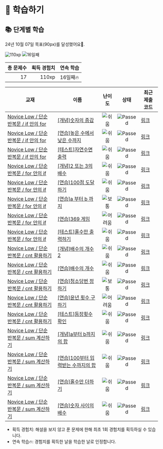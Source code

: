 # 📖 학습하기

## 📚 단계별 학습
24년 10월 07일 목표(90px)를 달성했어요🥳.

![110xp](https://img.shields.io/badge/EXP-110xp-%235cb85c.svg?for-the-badge)
![16일째](https://img.shields.io/badge/연속학습-16일째-%23E34F26.svg?for-the-badge)

|총 문제수|획득 경험치|연속 학습|
|---:|---:|---|
17|110xp|16일째🔥|

|교재|이름|난이도|상태|최근 제출 코드|
|---|---|:---:|:---:|---|
|[Novice Low / 단순 반복문 / if 안의 for](https://www.codetree.ai/missions?missionId=4)|[[개념]숫자의 증감](https://www.codetree.ai/missions/4/problems/increasing-and-decreasing-numbers)|![쉬움][easy]|![Passed][passed]|[링크](https://github.com/allowedr/codetree-TILs/blob/main/241007/%EC%88%AB%EC%9E%90%EC%9D%98%20%EC%A6%9D%EA%B0%90/increasing-and-decreasing-numbers.py)|
|[Novice Low / 단순 반복문 / if 안의 for](https://www.codetree.ai/missions?missionId=4)|[[연습]높은 수에서 낮은 수까지](https://www.codetree.ai/missions/4/problems/from-high-to-low)|![쉬움][easy]|![Passed][passed]|[링크](https://github.com/allowedr/codetree-TILs/blob/main/241007/%EB%86%92%EC%9D%80%20%EC%88%98%EC%97%90%EC%84%9C%20%EB%82%AE%EC%9D%80%20%EC%88%98%EA%B9%8C%EC%A7%80/from-high-to-low.py)|
|[Novice Low / 단순 반복문 / if 안의 for](https://www.codetree.ai/missions?missionId=4)|[[테스트]자연수면 출력](https://www.codetree.ai/missions/4/problems/output-only-natural-number)|![쉬움][easy]|![Passed][passed]|[링크](https://github.com/allowedr/codetree-TILs/blob/main/241007/%EC%9E%90%EC%97%B0%EC%88%98%EB%A9%B4%20%EC%B6%9C%EB%A0%A5/output-only-natural-number.py)|
|[Novice Low / 단순 반복문 / for 안의 if](https://www.codetree.ai/missions?missionId=4)|[[개념]2 또는 3의 배수](https://www.codetree.ai/missions/4/problems/multiple-of-2-or-3)|![쉬움][easy]|![Passed][passed]|[링크](https://github.com/allowedr/codetree-TILs/blob/main/241007/2%20%EB%98%90%EB%8A%94%203%EC%9D%98%20%EB%B0%B0%EC%88%98/multiple-of-2-or-3.py)|
|[Novice Low / 단순 반복문 / for 안의 if](https://www.codetree.ai/missions?missionId=4)|[[연습]100점 도달하기](https://www.codetree.ai/missions/4/problems/reach-100-point)|![쉬움][easy]|![Passed][passed]|[링크](https://github.com/allowedr/codetree-TILs/blob/main/241007/100%EC%A0%90%20%EB%8F%84%EB%8B%AC%ED%95%98%EA%B8%B0/reach-100-point.py)|
|[Novice Low / 단순 반복문 / for 안의 if](https://www.codetree.ai/missions?missionId=4)|[[연습]a 부터 b 까지](https://www.codetree.ai/missions/4/problems/a-to-b)|![보통][medium]|![Passed][passed]|[링크](https://github.com/allowedr/codetree-TILs/blob/main/241007/a%20%EB%B6%80%ED%84%B0%20b%20%EA%B9%8C%EC%A7%80/a-to-b.py)|
|[Novice Low / 단순 반복문 / for 안의 if](https://www.codetree.ai/missions?missionId=4)|[[연습]369 게임](https://www.codetree.ai/missions/4/problems/369-game)|![어려움][hard]|![Passed][passed]|[링크](https://github.com/allowedr/codetree-TILs/blob/main/241007/369%20%EA%B2%8C%EC%9E%84/369-game.py)|
|[Novice Low / 단순 반복문 / for 안의 if](https://www.codetree.ai/missions?missionId=4)|[[테스트]홀수만 출력하기](https://www.codetree.ai/missions/4/problems/print-only-odd-numbers)|![쉬움][easy]|![Passed][passed]|[링크](https://github.com/allowedr/codetree-TILs/blob/main/241007/%ED%99%80%EC%88%98%EB%A7%8C%20%EC%B6%9C%EB%A0%A5%ED%95%98%EA%B8%B0/print-only-odd-numbers.py)|
|[Novice Low / 단순 반복문 / cnt 활용하기](https://www.codetree.ai/missions?missionId=4)|[[개념]배수의 개수 2](https://www.codetree.ai/missions/4/problems/number-of-multipliers-2)|![쉬움][easy]|![Passed][passed]|[링크](https://github.com/allowedr/codetree-TILs/blob/main/241007/%EB%B0%B0%EC%88%98%EC%9D%98%20%EA%B0%9C%EC%88%98%202/number-of-multipliers-2.py)|
|[Novice Low / 단순 반복문 / cnt 활용하기](https://www.codetree.ai/missions?missionId=4)|[[연습]배수의 개수](https://www.codetree.ai/missions/4/problems/number-of-multipliers)|![쉬움][easy]|![Passed][passed]|[링크](https://github.com/allowedr/codetree-TILs/blob/main/241007/%EB%B0%B0%EC%88%98%EC%9D%98%20%EA%B0%9C%EC%88%98/number-of-multipliers.py)|
|[Novice Low / 단순 반복문 / cnt 활용하기](https://www.codetree.ai/missions?missionId=4)|[[연습]청소당번 정하기](https://www.codetree.ai/missions/4/problems/cleaning-numbering)|![보통][medium]|![Passed][passed]|[링크](https://github.com/allowedr/codetree-TILs/blob/main/241007/%EC%B2%AD%EC%86%8C%EB%8B%B9%EB%B2%88%20%EC%A0%95%ED%95%98%EA%B8%B0/cleaning-numbering.py)|
|[Novice Low / 단순 반복문 / cnt 활용하기](https://www.codetree.ai/missions?missionId=4)|[[연습]윤년 횟수 구하기](https://www.codetree.ai/missions/4/problems/number-of-leap-years)|![어려움][hard]|![Passed][passed]|[링크](https://github.com/allowedr/codetree-TILs/blob/main/241007/%EC%9C%A4%EB%85%84%20%ED%9A%9F%EC%88%98%20%EA%B5%AC%ED%95%98%EA%B8%B0/number-of-leap-years.py)|
|[Novice Low / 단순 반복문 / cnt 활용하기](https://www.codetree.ai/missions?missionId=4)|[[테스트]등장횟수 확인](https://www.codetree.ai/missions/4/problems/check-number-of-appearances)|![쉬움][easy]|![Passed][passed]|[링크](https://github.com/allowedr/codetree-TILs/blob/main/241007/%EB%93%B1%EC%9E%A5%ED%9A%9F%EC%88%98%20%ED%99%95%EC%9D%B8/check-number-of-appearances.py)|
|[Novice Low / 단순 반복문 / sum 계산하기](https://www.codetree.ai/missions?missionId=4)|[[개념]a부터 b까지의 합](https://www.codetree.ai/missions/4/problems/sum-from-a-to-b)|![쉬움][easy]|![Passed][passed]|[링크](https://github.com/allowedr/codetree-TILs/blob/main/241007/a%EB%B6%80%ED%84%B0%20b%EA%B9%8C%EC%A7%80%EC%9D%98%20%ED%95%A9/sum-from-a-to-b.py)|
|[Novice Low / 단순 반복문 / sum 계산하기](https://www.codetree.ai/missions?missionId=4)|[[연습]100부터 입력받는 수까지의 합](https://www.codetree.ai/missions/4/problems/sum-of-the-number-input-from-100)|![쉬움][easy]|![Passed][passed]|[링크](https://github.com/allowedr/codetree-TILs/blob/main/241007/100%EB%B6%80%ED%84%B0%20%EC%9E%85%EB%A0%A5%EB%B0%9B%EB%8A%94%20%EC%88%98%EA%B9%8C%EC%A7%80%EC%9D%98%20%ED%95%A9/sum-of-the-number-input-from-100.py)|
|[Novice Low / 단순 반복문 / sum 계산하기](https://www.codetree.ai/missions?missionId=4)|[[연습]홀수만 더하기](https://www.codetree.ai/missions/4/problems/add-only-odd-numbers)|![쉬움][easy]|![Passed][passed]|[링크](https://github.com/allowedr/codetree-TILs/blob/main/241007/%ED%99%80%EC%88%98%EB%A7%8C%20%EB%8D%94%ED%95%98%EA%B8%B0/add-only-odd-numbers.py)|
|[Novice Low / 단순 반복문 / sum 계산하기](https://www.codetree.ai/missions?missionId=4)|[[연습]숫자 사이의 배수](https://www.codetree.ai/missions/4/problems/multiplication-between-numbers)|![쉬움][easy]|![Passed][passed]|[링크](https://github.com/allowedr/codetree-TILs/blob/main/241007/%EC%88%AB%EC%9E%90%20%EC%82%AC%EC%9D%B4%EC%9D%98%20%EB%B0%B0%EC%88%98/multiplication-between-numbers.py)|


* 획득 경험치: 해설을 보지 않고 푼 문제에 한해 최초 1회 경험치를 획득하실 수 있습니다.
* 연속 학습🔥: 경험치를 획득한 날을 학습한 날로 인정합니다.










[b5]: https://img.shields.io/badge/Bronze_5-%235D3E31.svg
[b4]: https://img.shields.io/badge/Bronze_4-%235D3E31.svg
[b3]: https://img.shields.io/badge/Bronze_3-%235D3E31.svg
[b2]: https://img.shields.io/badge/Bronze_2-%235D3E31.svg
[b1]: https://img.shields.io/badge/Bronze_1-%235D3E31.svg
[s5]: https://img.shields.io/badge/Silver_5-%23394960.svg
[s4]: https://img.shields.io/badge/Silver_4-%23394960.svg
[s3]: https://img.shields.io/badge/Silver_3-%23394960.svg
[s2]: https://img.shields.io/badge/Silver_2-%23394960.svg
[s1]: https://img.shields.io/badge/Silver_1-%23394960.svg
[g5]: https://img.shields.io/badge/Gold_5-%23FFC433.svg
[g4]: https://img.shields.io/badge/Gold_4-%23FFC433.svg
[g3]: https://img.shields.io/badge/Gold_3-%23FFC433.svg
[g2]: https://img.shields.io/badge/Gold_2-%23FFC433.svg
[g1]: https://img.shields.io/badge/Gold_1-%23FFC433.svg
[p5]: https://img.shields.io/badge/Platinum_5-%2376DDD8.svg
[p4]: https://img.shields.io/badge/Platinum_4-%2376DDD8.svg
[p3]: https://img.shields.io/badge/Platinum_3-%2376DDD8.svg
[p2]: https://img.shields.io/badge/Platinum_2-%2376DDD8.svg
[p1]: https://img.shields.io/badge/Platinum_1-%2376DDD8.svg
[passed]: https://img.shields.io/badge/Passed-%23009D27.svg
[failed]: https://img.shields.io/badge/Failed-%23D24D57.svg
[easy]: https://img.shields.io/badge/쉬움-%235cb85c.svg?for-the-badge
[medium]: https://img.shields.io/badge/보통-%23FFC433.svg?for-the-badge
[hard]: https://img.shields.io/badge/어려움-%23D24D57.svg?for-the-badge